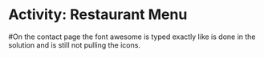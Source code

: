 # Activity: Restaurant Menu

#On the contact page the font awesome is typed exactly like is done in the solution and is still not pulling the icons.

